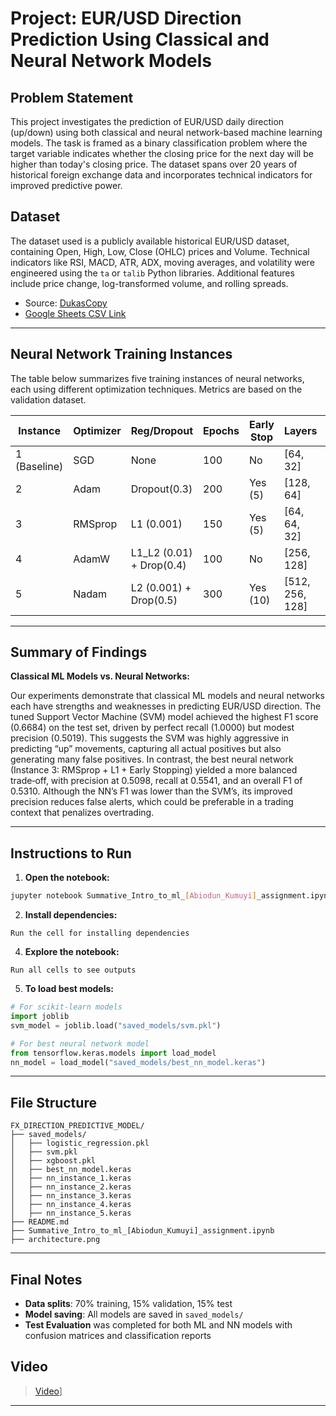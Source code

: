 # Project: EUR/USD Direction Prediction Using Classical and Neural Network Models

## Problem Statement

This project investigates the prediction of EUR/USD daily direction (up/down) using both classical and neural network-based machine learning models. The task is framed as a binary classification problem where the target variable indicates whether the closing price for the next day will be higher than today's closing price. The dataset spans over 20 years of historical foreign exchange data and incorporates technical indicators for improved predictive power.

## Dataset

The dataset used is a publicly available historical EUR/USD dataset, containing Open, High, Low, Close (OHLC) prices and Volume. Technical indicators like RSI, MACD, ATR, ADX, moving averages, and volatility were engineered using the `ta` or `talib` Python libraries. Additional features include price change, log-transformed volume, and rolling spreads.

- Source: [DukasCopy](https://www.dukascopy.com/swiss/english/marketwatch/historical/)
- [Google Sheets CSV Link](https://docs.google.com/spreadsheets/d/1vy592idgw6ifdccWXf1nV6Wf1VGkqcvCoj4OnbU4loI/export?format=csv)

---

## Neural Network Training Instances

The table below summarizes five training instances of neural networks, each using different optimization techniques. Metrics are based on the validation dataset.

| Instance     | Optimizer | Reg/Dropout               | Epochs | Early Stop | Layers           | LR     | Accuracy | Loss   | F1-score | Precision | Recall |
| ------------ | --------- | ------------------------- | ------ | ---------- | ---------------- | ------ | -------- | ------ | -------- | --------- | ------ |
| 1 (Baseline) | SGD       | None                      | 100    | No         | \[64, 32]        | 0.01   | 0.5107   | 0.7453 | 0.4975   | 0.5144    | 0.4817 |
| 2            | Adam      | Dropout(0.3)              | 200    | Yes (5)    | \[128, 64]       | 0.001  | 0.5174   | 0.6956 | 0.4834   | 0.5236    | 0.4489 |
| 3            | RMSprop   | L1 (0.001)                | 150    | Yes (5)    | \[64, 64, 32]    | 0.0005 | 0.5019   | 0.6968 | 0.5205   | 0.5045    | 0.5376 |
| 4            | AdamW     | L1\_L2 (0.01) + Drop(0.4) | 100    | No         | \[256, 128]      | 0.005  | 0.4971   | 0.9310 | 0.1722   | 0.5000    | 0.1040 |
| 5            | Nadam     | L2 (0.001) + Drop(0.5)    | 300    | Yes (10)   | \[512, 256, 128] | 0.0001 | 0.5068   | 0.7347 | 0.5005   | 0.5100    | 0.4913 |

---

## Summary of Findings

**Classical ML Models vs. Neural Networks:**

Our experiments demonstrate that classical ML models and neural networks each have strengths and weaknesses in predicting EUR/USD direction. The tuned Support Vector Machine (SVM) model achieved the highest F1 score (0.6684) on the test set, driven by perfect recall (1.0000) but modest precision (0.5019). This suggests the SVM was highly aggressive in predicting “up” movements, capturing all actual positives but also generating many false positives. In contrast, the best neural network (Instance 3: RMSprop + L1 + Early Stopping) yielded a more balanced trade‑off, with precision at 0.5098, recall at 0.5541, and an overall F1 of 0.5310. Although the NN’s F1 was lower than the SVM’s, its improved precision reduces false alerts, which could be preferable in a trading context that penalizes overtrading.

---

## Instructions to Run

1. **Open the notebook:**

```bash
jupyter notebook Summative_Intro_to_ml_[Abiodun_Kumuyi]_assignment.ipynb
```
2. **Install dependencies:**

```text   
Run the cell for installing dependencies
```

4. **Explore the notebook:**

```text
Run all cells to see outputs
```

5. **To load best models:**

```python
# For scikit-learn models
import joblib
svm_model = joblib.load("saved_models/svm.pkl")

# For best neural network model
from tensorflow.keras.models import load_model
nn_model = load_model("saved_models/best_nn_model.keras")
```

---

## File Structure

```
FX_DIRECTION_PREDICTIVE_MODEL/
├── saved_models/
│   ├── logistic_regression.pkl
│   ├── svm.pkl
│   ├── xgboost.pkl
│   ├── best_nn_model.keras
│   ├── nn_instance_1.keras
│   ├── nn_instance_2.keras
│   ├── nn_instance_3.keras
│   ├── nn_instance_4.keras
│   ├── nn_instance_5.keras
├── README.md
├── Summative_Intro_to_ml_[Abiodun_Kumuyi]_assignment.ipynb
├── architecture.png
```

---

## Final Notes

* **Data splits**: 70% training, 15% validation, 15% test
* **Model saving**: All models are saved in `saved_models/`
* **Test Evaluation** was completed for both ML and NN models with confusion matrices and classification reports

## Video

> [Video](https://youtu.be/XQ--iiXhZRg)]

---
